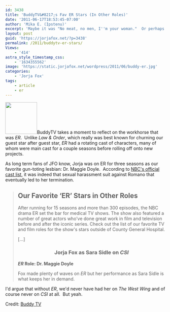 ```yaml
---
id: 3438
title: 'BuddyTV&#8217;s Fav ER Stars (In Other Roles)'
date: '2011-06-17T18:53:45-07:00'
author: 'Mika E. (Ipstenu)'
excerpt: 'Maybe it was "No meat, no men, I''m your woman."  Or perhaps it was that she practiced one-handed sutures on an eggplant, read Face-Off magazine, had a gun, and stashed beer in the hospital fridge.  Whatever your reason, you liked Maggie Doyle too.'
layout: post
guid: 'https://jorjafox.net/?p=3438'
permalink: /2011/buddytv-er-stars/
Views:
    - '414'
astra_style_timestamp_css:
    - '1634355562'
image: 'https://static.jorjafox.net/wordpress/2011/06/buddy-er.jpg'
categories:
    - 'Jorja Fox'
tags:
    - article
    - er
---
```


<img class="alignleft size-thumbnail wp-image-3439" title="buddy-er" src="//static.jorjafox.net/wordpress/2011/06/buddy-er-100x100.jpg" alt="" width="100" height="100" />BuddyTV takes a moment to reflect on the workhorse that was <em>ER</em>.  Unlike <em>Law &amp; Order</em>, which really was best known for churning our guest star after guest star, <em>ER</em> had a rotating cast of characters, many of whom were main cast for a couple seasons before rolling off onto new projects.

As long term fans of JFO know, Jorja was on ER for three seasons as our favorite gun-toting lesbian: Dr. Maggie Doyle.  According to <a href="http://www.nbc.com/ER/remembered/cast.shtml">NBC's official cast list</a>, it was indeed that sexual harassment suit against Romano that eventually led to her termination.
<blockquote>
<h2>Our Favorite ‘ER’ Stars in Other Roles</h2>
After running for 15 seasons and more than 300 episodes, the NBC drama ER set the bar for medical TV shows. The show also featured a number of great actors who’ve done great work in film and television before and after the iconic series. Check out the list of our favorite TV and film roles for the show's stars outside of County General Hospital.

[...]
<h3 style="text-align: center;"><strong>Jorja Fox as Sara Sidle on <em>CSI </em></strong></h3>
<strong><em>ER</em> Role: Dr. Maggie Doyle</strong>

Fox made plenty of waves on <em>ER</em> but her performance as Sara Sidle is what keeps her in demand.</blockquote>
I'd argue that without <em>ER</em>, we'd never have had her on <em>The West Wing</em> and of course never on <em>CSI</em> at all.  But yeah.

Credit: <a href="http://www.buddytv.com/slideshows/csi/our-favorite-er-stars-in-other-roles-79459.aspx">Buddy TV</a>